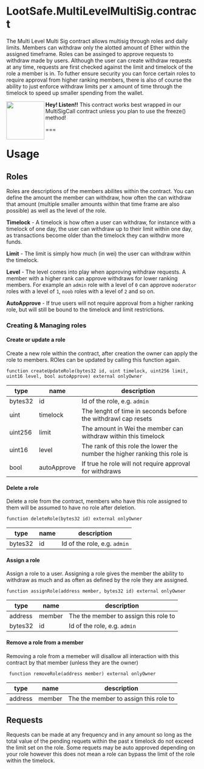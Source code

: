 # LootSafe.MultiLevelMultiSig.contract

The Multi Level Multi Sig contract allows multisig through roles and daily limits. Members can withdraw only the alotted amount of Ether within the assigned timeframe. Roles can be assinged to approve requests to withdraw made by users. Although the user can create withdraw requests at any time, requests are first checked against the limit and timelock of the role a member is in. To futher ensure security you can force certain roles to require approval from higher ranking members, there is also of course the ability to just enforce withdraw limits per x amount of time through the timelock to speed up smaller spending from the wallet.

<img align="left" src="https://d1u5p3l4wpay3k.cloudfront.net/zelda_gamepedia_en/f/f7/Navi_Art.png" data-canonical-src="https://d1u5p3l4wpay3k.cloudfront.net/zelda_gamepedia_en/f/f7/Navi_Art.png" width="100"/>

**Hey! Listen!!**
This contract works best wrapped in our MultiSigCall contract unless you plan to use the freeze() method!

===
# Usage

## Roles

Roles are descriptions of the members abilites within the contract. You can define the amount the member can withdraw, how often the can withdraw that amount (multiple smaller amounts within that time frame are also possible) as well as the level of the role.

**Timelock** - A timelock is how often a user can withdraw, for instance with a timelock of one day, the user can withdraw up to their limit within one day, as transactions become older than the timelock they can withdrw more funds.

**Limit** - The limit is simply how much (in wei) the user can withdraw within the timelock.

**Level** - The level comes into play when approving withdraw requests. A member with a higher rank can approve withdraws for lower ranking members. For example an `admin` role with a level of `0` can approve `moderator` roles with a level of `1`, `noob` roles with a level of `2` and so on.

**AutoApprove** - If true users will not require approval from a higher ranking role, but will still be bound to the timelock and limit restrictions.

### Creating & Managing roles

#### Create or update a role

Create a new role within the contract, after creation the owner can apply the role to members. ROles can be updated by calling this function again.

```solidity
function createUpdateRole(bytes32 id, uint timelock, uint256 limit, uint16 level, bool autoApprove) external onlyOwner 
```

| type | name | description |
|----- |----- |------------ |
|bytes32|id|Id of the role, e.g. `admin`|
|uint|timelock|The lenght of time in seconds before the withdrawl cap resets|
|uint256|limit|The amount in Wei the member can withdraw within this timelock|
|uint16|level|The rank of this role the lower the number the higher ranking this role is|
|bool|autoApprove|If true he role will not require approval for withdraws|

#### Delete a role

Delete a role from the contract, members who have this role assigned to them will be assumed to have no role after deletion.

```solidity
function deleteRole(bytes32 id) external onlyOwner
```
| type | name | description |
|----- |----- |------------ |
|bytes32|id|Id of the role, e.g. `admin`|

#### Assign a role

Assign a role to a user. Assigning a role gives the member the ability to withdraw as much and as often as defined by the role they are assigned.

```solidity
function assignRole(address member, bytes32 id) external onlyOwner
```
| type | name | description |
|----- |----- |------------ |
|address|member|The the member to assign this role to|
|bytes32|id|Id of the role, e.g. `admin`|

#### Remove a role from a member

Removing a role from a memeber will disallow all interaction with this contract by that member (unless they are the owner)

```solidity
 function removeRole(address member) external onlyOwner
 ```

| type | name | description |
|----- |----- |------------ |
|address|member|The the member to assign this role to|


## Requests

Requests can be made at any frequency and in any amount so long as the total value of the pending requets within the past x timelock do not exceed the limit set on the role. Some requets may be auto approved depending on your role however this does not mean a role can bypass the limit of the role within the timelock.

